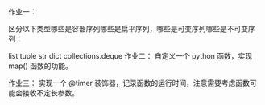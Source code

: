 作业一：

区分以下类型哪些是容器序列哪些是扁平序列，哪些是可变序列哪些是不可变序列：

list
tuple
str
dict
collections.deque
作业二：
自定义一个 python 函数，实现 map() 函数的功能。

作业三：
实现一个 @timer 装饰器，记录函数的运行时间，注意需要考虑函数可能会接收不定长参数。

